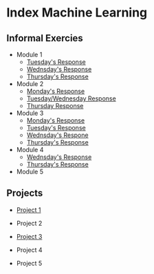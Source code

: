 # Index Machine Learning 

## Informal Exercies
- Module 1
    - [Tuesday's Response](mod1/tuesday1.md)
    - [Wednsday's Response](mod1/wed1.md)
    - [Thursday's Response](images/thurs1.md)
- Module 2
  - [Monday's Response](mod2/monday2.md)
  - [Tuesday/Wednesday Response](mod2/tuesday2.md)
  - [Thursday Response](mod2/thursday2.md)
- Module 3
  - [Monday's Response](mod3/monday3.md)
  - [Tuesday's Response](mod3/tuesday3.md)
  - [Wednsday's Respone](mod3/wednsday3.md)
  - [Thursday's Response](mod3/thursday3.md)
- Module 4
  - [Wednsday's Response](mod4/wednsday4.md)
  - [Thursday's Response](mod4/thursday4.md)
- Module 5

## Projects
- [Project 1](mod1/project1.md)

- Project 2

- [Project 3](mod3/project3.md)

- Project 4

- Project 5
